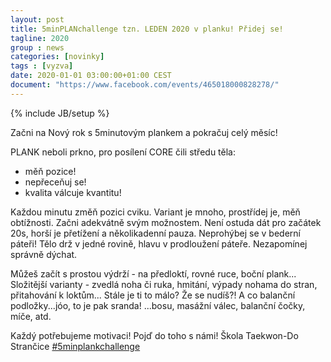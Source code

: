 ```yaml
---
layout: post
title: 5minPLANchallenge tzn. LEDEN 2020 v planku! Přidej se!
tagline: 2020
group : news
categories: [novinky]
tags : [vyzva]
date: 2020-01-01 03:00:00+01:00 CEST
document: "https://www.facebook.com/events/465018000828278/"
---
```

{% include JB/setup %}

Začni na Nový rok s 5minutovým plankem a pokračuj celý měsíc!

PLANK neboli prkno, pro posílení CORE čili středu těla:
- měň pozice!
- nepřeceňuj se!
- kvalita válcuje kvantitu!

Každou minutu změň pozici cviku. Variant je mnoho, prostřídej je, měň obtížnosti.
Začni adekvátně svým možnostem. Není ostuda dát pro začátek 20s, horší je přetížení a několikadenní pauza.
Neprohýbej se v bederní páteři! Tělo drž v jedné rovině, hlavu v prodloužení páteře.
Nezapomínej správně dýchat.

Můžeš začít s prostou výdrží - na předloktí, rovné ruce, boční plank...
Složitější varianty - zvedlá noha či ruka, hmitání, výpady nohama do stran, přitahování k loktům...
Stále je ti to málo? Že se nudíš?! A co balanční podložky...jóo, to je pak sranda! ...bosu, masážní válec, balanční čočky, míče, atd.

Každý potřebujeme motivaci!
Pojď do toho s námi!
Škola Taekwon-Do Strančice 
[#5minplankchallenge](https://www.facebook.com/events/416788382296676/)
